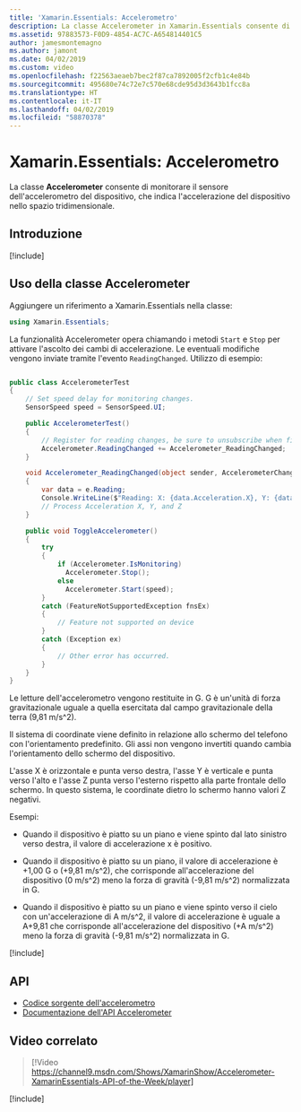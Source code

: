 ```yaml
---
title: 'Xamarin.Essentials: Accelerometro'
description: La classe Accelerometer in Xamarin.Essentials consente di monitorare il sensore dell'accelerometro del dispositivo, che indica l'accelerazione del dispositivo nello spazio tridimensionale.
ms.assetid: 97883573-F0D9-4854-AC7C-A654814401C5
author: jamesmontemagno
ms.author: jamont
ms.date: 04/02/2019
ms.custom: video
ms.openlocfilehash: f22563aeaeb7bec2f87ca7892005f2cfb1c4e84b
ms.sourcegitcommit: 495680e74c72e7c570e68cde95d3d3643b1fcc8a
ms.translationtype: HT
ms.contentlocale: it-IT
ms.lasthandoff: 04/02/2019
ms.locfileid: "58870378"
---
```

# <a name="xamarinessentials-accelerometer"></a>Xamarin.Essentials: Accelerometro

La classe **Accelerometer** consente di monitorare il sensore dell'accelerometro del dispositivo, che indica l'accelerazione del dispositivo nello spazio tridimensionale.

## <a name="get-started"></a>Introduzione

[!include[](~/essentials/includes/get-started.md)]

## <a name="using-accelerometer"></a>Uso della classe Accelerometer

Aggiungere un riferimento a Xamarin.Essentials nella classe:

```csharp
using Xamarin.Essentials;
```

La funzionalità Accelerometer opera chiamando i metodi `Start` e `Stop` per attivare l'ascolto dei cambi di accelerazione. Le eventuali modifiche vengono inviate tramite l'evento `ReadingChanged`. Utilizzo di esempio:

```csharp

public class AccelerometerTest
{
    // Set speed delay for monitoring changes.
    SensorSpeed speed = SensorSpeed.UI;

    public AccelerometerTest()
    {
        // Register for reading changes, be sure to unsubscribe when finished
        Accelerometer.ReadingChanged += Accelerometer_ReadingChanged;
    }

    void Accelerometer_ReadingChanged(object sender, AccelerometerChangedEventArgs e)
    {
        var data = e.Reading;
        Console.WriteLine($"Reading: X: {data.Acceleration.X}, Y: {data.Acceleration.Y}, Z: {data.Acceleration.Z}");
        // Process Acceleration X, Y, and Z
    }

    public void ToggleAccelerometer()
    {
        try
        {
            if (Accelerometer.IsMonitoring)
              Accelerometer.Stop();
            else
              Accelerometer.Start(speed);
        }
        catch (FeatureNotSupportedException fnsEx)
        {
            // Feature not supported on device
        }
        catch (Exception ex)
        {
            // Other error has occurred.
        }
    }
}
```

Le letture dell'accelerometro vengono restituite in G. G è un'unità di forza gravitazionale uguale a quella esercitata dal campo gravitazionale della terra (9,81 m/s^2).

Il sistema di coordinate viene definito in relazione allo schermo del telefono con l'orientamento predefinito. Gli assi non vengono invertiti quando cambia l'orientamento dello schermo del dispositivo.

L'asse X è orizzontale e punta verso destra, l'asse Y è verticale e punta verso l'alto e l'asse Z punta verso l'esterno rispetto alla parte frontale dello schermo. In questo sistema, le coordinate dietro lo schermo hanno valori Z negativi.

Esempi:

- Quando il dispositivo è piatto su un piano e viene spinto dal lato sinistro verso destra, il valore di accelerazione x è positivo.

- Quando il dispositivo è piatto su un piano, il valore di accelerazione è +1,00 G o (+9,81 m/s^2), che corrisponde all'accelerazione del dispositivo (0 m/s^2) meno la forza di gravità (-9,81 m/s^2) normalizzata in G.

- Quando il dispositivo è piatto su un piano e viene spinto verso il cielo con un'accelerazione di A m/s^2, il valore di accelerazione è uguale a A+9,81 che corrisponde all'accelerazione del dispositivo (+A m/s^2) meno la forza di gravità (-9,81 m/s^2) normalizzata in G.

[!include[](~/essentials/includes/sensor-speed.md)]

## <a name="api"></a>API

- [Codice sorgente dell'accelerometro](https://github.com/xamarin/Essentials/tree/master/Xamarin.Essentials/Accelerometer)
- [Documentazione dell'API Accelerometer](xref:Xamarin.Essentials.Accelerometer)

## <a name="related-video"></a>Video correlato

> [!Video https://channel9.msdn.com/Shows/XamarinShow/Accelerometer-XamarinEssentials-API-of-the-Week/player]

[!include[](~/essentials/includes/xamarin-show-essentials.md)]

